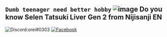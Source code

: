 **`Dumb teenager need better hobby`**
![image](https://media.discordapp.net/attachments/645963330187427840/1062087964773060710/2nd_version.png?width=1248&height=702)
Do you know Selen Tatsuki Liver Gen 2 from Nijisanji EN 
---
![Discord](https://img.shields.io/badge/Discord-%237289DA.svg?logo=discord&logoColor=white):orei#0303
[![Facebook](https://img.shields.io/badge/Facebook-%231877F2.svg?logo=Facebook&logoColor=white)](https://www.facebook.com/lazzyrabbii/)



